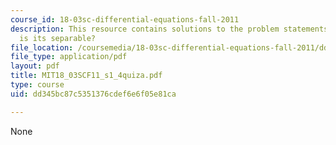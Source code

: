 ```yaml
---
course_id: 18-03sc-differential-equations-fall-2011
description: This resource contains solutions to the problem statements related to
  is its separable?
file_location: /coursemedia/18-03sc-differential-equations-fall-2011/dd345bc87c5351376cdef6e6f05e81ca_MIT18_03SCF11_s1_4quiza.pdf
file_type: application/pdf
layout: pdf
title: MIT18_03SCF11_s1_4quiza.pdf
type: course
uid: dd345bc87c5351376cdef6e6f05e81ca

---
```

None